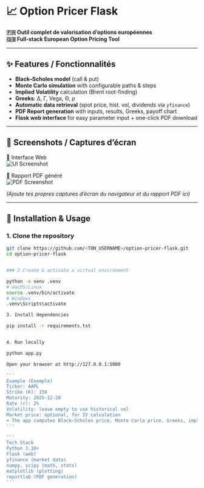 # 📈 Option Pricer Flask

**🇫🇷 Outil complet de valorisation d’options européennes**  
**🇬🇧 Full-stack European Option Pricing Tool**

---

## ✨ Features / Fonctionnalités

- **Black–Scholes model** (call & put)  
- **Monte Carlo simulation** with configurable paths & steps  
- **Implied Volatility** calculation (Brent root-finding)  
- **Greeks**: Δ, Γ, Vega, Θ, ρ  
- **Automatic data retrieval** (spot price, hist. vol, dividends via `yfinance`)  
- **PDF Report generation** with inputs, results, Greeks, payoff chart  
- **Flask web interface** for easy parameter input + one-click PDF download  

---

## 📸 Screenshots / Captures d’écran

🔹 Interface Web  
![UI Screenshot](static/screenshot_ui.png)  

🔹 Rapport PDF généré  
![PDF Screenshot](static/screenshot_pdf.png)  

*(Ajoute tes propres captures d’écran du navigateur et du rapport PDF ici)*

---

## 🚀 Installation & Usage

### 1. Clone the repository
```bash
git clone https://github.com/<TON_USERNAME>/option-pricer-flask.git
cd option-pricer-flask


### 2 Create & activate a virtual environment

python -m venv .venv
# macOS/Linux
source .venv/bin/activate
# Windows
.venv\Scripts\activate

3. Install dependencies

pip install -r requirements.txt


4. Run locally

python app.py

Open your browser at http://127.0.0.1:5000

'''
Example (Exemple)
Ticker: AAPL
Strike (K): 150
Maturity: 2025-12-20
Rate (r): 2%
Volatility: leave empty to use historical vol
Market price: optional, for IV calculation
➡️ The app computes Black–Scholes price, Monte Carlo price, Greeks, implied volatility, and generates a custom PDF report.
'''

'''
Tech Stack
Python 3.10+
Flask (web)
yfinance (market data)
numpy, scipy (math, stats)
matplotlib (plotting)
reportlab (PDF generation)
'''

